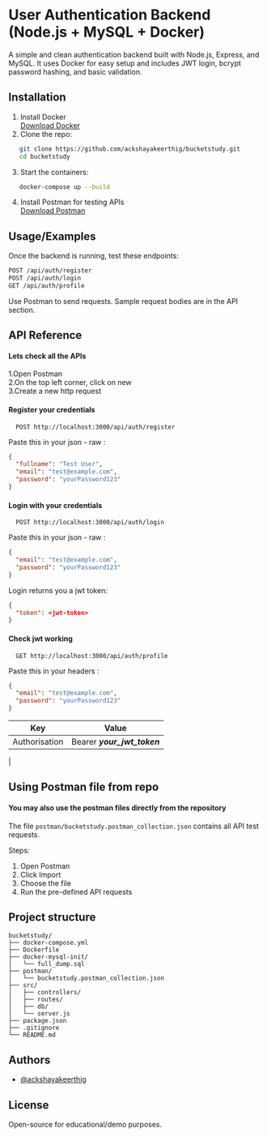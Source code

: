 
# User Authentication Backend (Node.js + MySQL + Docker)


A simple and clean authentication backend built with Node.js, Express, and MySQL. It uses Docker for easy setup and includes JWT login, bcrypt password hashing, and basic validation.



## Installation

1. Install Docker  
   [Download Docker](https://www.docker.com/products/docker-desktop)
2. Clone the repo:
```bash
   git clone https://github.com/ackshayakeerthig/bucketstudy.git
   cd bucketstudy
   ```
3. Start the containers:
```bash
   docker-compose up --build
```
4. Install Postman for testing APIs  
   [Download Postman](https://www.postman.com/downloads/)
    
## Usage/Examples

Once the backend is running, test these endpoints:
```bash
POST /api/auth/register
POST /api/auth/login
GET /api/auth/profile
```
Use Postman to send requests. Sample request bodies are in the API section.



## API Reference

#### Lets check all the APIs
1.Open Postman  
2.On the top left corner, click on new  
3.Create a new http request

#### Register your credentials
```http
  POST http://localhost:3000/api/auth/register
```
Paste this in your json - raw :
```json
{
  "fullname": "Test User",
  "email": "test@example.com",
  "password": "yourPassword123"
}
```
#### Login with your credentials

```http
  POST http://localhost:3000/api/auth/login
```
Paste this in your json - raw :
```json
{
  "email": "test@example.com",
  "password": "yourPassword123"
}
```

Login returns you a jwt token:
```json
{
  "token": <jwt-token>
}
```
#### Check jwt working

```http
  GET http://localhost:3000/api/auth/profile
```
Paste this in your headers :
```json
{
  "email": "test@example.com",
  "password": "yourPassword123"
}
```
| Key             | Value                                                                |
| ----------------- | ------------------------------------------------------------------ |
| Authorisation  | Bearer ***your_jwt_token***
|


## Using Postman file from repo
#### You may also use the postman files directly from the repository
The file `postman/bucketstudy.postman_collection.json` contains all API test requests.

Steps:
1. Open Postman
2. Click Import
3. Choose the file
4. Run the pre-defined API requests

## Project structure
```pgsql
bucketstudy/
├── docker-compose.yml
├── Dockerfile
├── docker-mysql-init/
│   └── full_dump.sql
├── postman/
│   └── bucketstudy.postman_collection.json
├── src/
│   ├── controllers/
│   ├── routes/
│   ├── db/
│   └── server.js
├── package.json
├── .gitignore
└── README.md
```
## Authors

- [@ackshayakeerthig](https://github.com/ackshayakeerthig)


## License

Open-source for educational/demo purposes.


